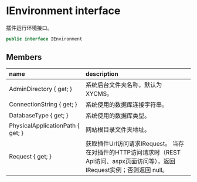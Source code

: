 # IEnvironment interface

插件运行环境接口。

``` c#
public interface IEnvironment
```

## Members

| name | description |
| :----- | :----- |
|AdminDirectory { get; }	|系统后台文件夹名称，默认为XYCMS。|
|ConnectionString { get; }	|系统使用的数据库连接字符串。|
|DatabaseType { get; }	|系统使用的数据库类型。|
|PhysicalApplicationPath { get; }	|网站根目录文件夹地址。|
|Request { get; }	|获取插件Url访问请求IRequest。 当存在对插件的HTTP访问请求时（REST Api访问、aspx页面访问等），返回IRequest实例；否则返回 null。|

